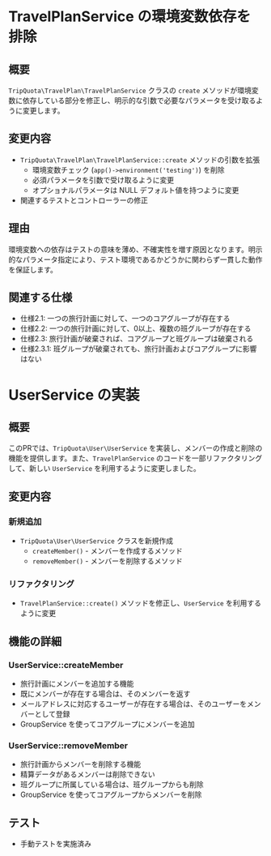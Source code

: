 # TravelPlanService の環境変数依存を排除

## 概要
`TripQuota\TravelPlan\TravelPlanService` クラスの `create` メソッドが環境変数に依存している部分を修正し、明示的な引数で必要なパラメータを受け取るように変更します。

## 変更内容
- `TripQuota\TravelPlan\TravelPlanService::create` メソッドの引数を拡張
  - 環境変数チェック (`app()->environment('testing')`) を削除
  - 必須パラメータを引数で受け取るように変更
  - オプショナルパラメータは NULL デフォルト値を持つように変更
- 関連するテストとコントローラーの修正

## 理由
環境変数への依存はテストの意味を薄め、不確実性を増す原因となります。明示的なパラメータ指定により、テスト環境であるかどうかに関わらず一貫した動作を保証します。

## 関連する仕様
- 仕様2.1: 一つの旅行計画に対して、一つのコアグループが存在する
- 仕様2.2: 一つの旅行計画に対して、0以上、複数の班グループが存在する
- 仕様2.3: 旅行計画が破棄されば、コアグループと班グループは破棄される
- 仕様2.3.1: 班グループが破棄されても、旅行計画およびコアグループに影響はない 

# UserService の実装

## 概要
このPRでは、`TripQuota\User\UserService` を実装し、メンバーの作成と削除の機能を提供します。また、`TravelPlanService` のコードを一部リファクタリングして、新しい `UserService` を利用するように変更しました。

## 変更内容

### 新規追加
- `TripQuota\User\UserService` クラスを新規作成
  - `createMember()` - メンバーを作成するメソッド
  - `removeMember()` - メンバーを削除するメソッド

### リファクタリング
- `TravelPlanService::create()` メソッドを修正し、`UserService` を利用するように変更

## 機能の詳細

### UserService::createMember
- 旅行計画にメンバーを追加する機能
- 既にメンバーが存在する場合は、そのメンバーを返す
- メールアドレスに対応するユーザーが存在する場合は、そのユーザーをメンバーとして登録
- GroupService を使ってコアグループにメンバーを追加

### UserService::removeMember
- 旅行計画からメンバーを削除する機能
- 精算データがあるメンバーは削除できない
- 班グループに所属している場合は、班グループからも削除
- GroupService を使ってコアグループからメンバーを削除

## テスト
- 手動テストを実施済み 